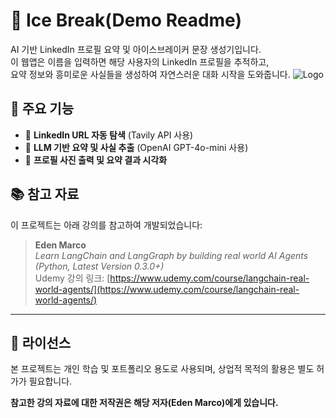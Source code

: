 # 🧊 Ice Break(Demo Readme)

AI 기반 LinkedIn 프로필 요약 및 아이스브레이커 문장 생성기입니다.  
이 웹앱은 이름을 입력하면 해당 사용자의 LinkedIn 프로필을 추적하고,  
요약 정보와 흥미로운 사실들을 생성하여 자연스러운 대화 시작을 도와줍니다.
![Logo](https://github.com/emarco177/ice_breaker/blob/main/static/demo.gif)

## 🚀 주요 기능
- 🔎 **LinkedIn URL 자동 탐색** (Tavily API 사용)
- 🧠 **LLM 기반 요약 및 사실 추출** (OpenAI GPT-4o-mini 사용)
- 📸 **프로필 사진 출력 및 요약 결과 시각화**


## 📚 참고 자료

이 프로젝트는 아래 강의를 참고하여 개발되었습니다:

> **Eden Marco**  
> *Learn LangChain and LangGraph by building real world AI Agents (Python, Latest Version 0.3.0+)*  
> Udemy 강의 링크: [https://www.udemy.com/course/langchain-real-world-agents/](https://www.udemy.com/course/langchain-real-world-agents/)

---

## 📝 라이선스

본 프로젝트는 개인 학습 및 포트폴리오 용도로 사용되며, 상업적 목적의 활용은 별도 허가가 필요합니다.

**참고한 강의 자료에 대한 저작권은 해당 저자(Eden Marco)에게 있습니다.**
